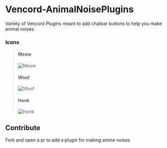 # Vencord-AnimalNoisePlugins
Variety of Vencord Plugins meant to add chatbar buttons to help you make animal noises
### Icons

> #### Meow
> ![Meow](https://cdn.nest.rip/uploads/8d720aa5-b8ff-4e5f-ab39-67b68907eb27.png)
>
> #### Woof
> ![Woof](https://cdn.nest.rip/uploads/da026ce7-9837-43e8-8464-7231953a40cb.png)
>
> #### Honk
> ![Honk](https://cdn.nest.rip/uploads/d257cb1b-d28e-4271-ba44-9bba7194bc65.png)
>


## Contribute
Fork and open a pr to add a plugin for making anime noises
